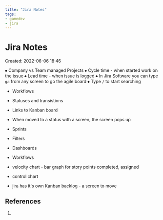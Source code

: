 ```yaml
---
title: "Jira Notes"
tags:
- gamedev
- jira
---
```


# Jira Notes
Created: 2022-06-06 18:46  

⦁	Company vs Team managed Projects
⦁	Cycle time - when started work on the issue
⦁	Lead time - when issue is logged
⦁	In Jira Software you can type `ga` from any screen to go the agile board
⦁	Type `/` to start searching

- Workflows
- Statuses and transistions
- Links to Kanban board
- When moved to a status with a screen, the screen pops up

- Sprints
- Filters
- Dashboards
- Workflows


- velocity chart - bar graph for story points completed, assigned 
- control chart
- jira has it's own Kanban backlog - a screen to move


## References
1. 